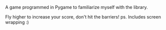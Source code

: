A game programmed in Pygame to familiarize myself with the library.

Fly higher to increase your score, don't hit the barriers! ps. Includes screen wrapping :)
